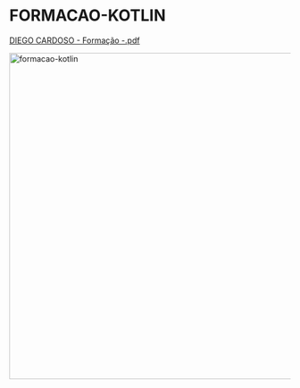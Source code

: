 # FORMACAO-KOTLIN
[DIEGO CARDOSO - Formação -.pdf](https://github.com/DiegoCardosoDev/FORMACAO-KOTLIN/files/8692046/DIEGO.CARDOSO.-.Formacao.-.pdf)


<img width="584" alt="formacao-kotlin" src="https://user-images.githubusercontent.com/83510729/168408697-4c4f1689-a0a4-48f3-931d-d8068580e395.png">

